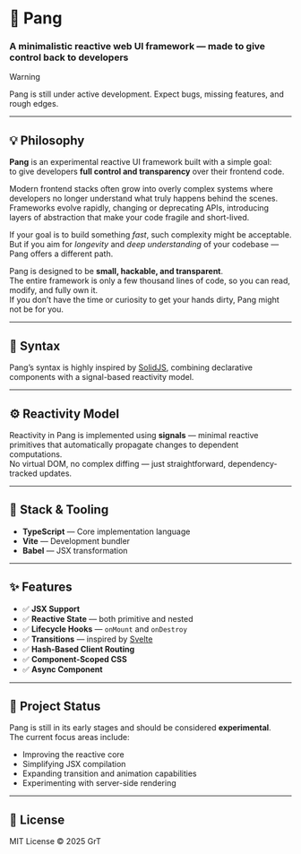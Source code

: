 # 🌿 Pang

### A minimalistic reactive web UI framework — made to give control back to developers

> [!WARNING]
> Pang is still under active development. Expect bugs, missing features, and rough edges.

---

## 💡 Philosophy

**Pang** is an experimental reactive UI framework built with a simple goal:  
to give developers **full control and transparency** over their frontend code.

Modern frontend stacks often grow into overly complex systems where developers no longer understand what truly happens behind the scenes. Frameworks evolve rapidly, changing or deprecating APIs, introducing layers of abstraction that make your code fragile and short-lived.  

If your goal is to build something *fast*, such complexity might be acceptable.  
But if you aim for *longevity* and *deep understanding* of your codebase — Pang offers a different path.

Pang is designed to be **small, hackable, and transparent**.  
The entire framework is only a few thousand lines of code, so you can read, modify, and fully own it.  
If you don’t have the time or curiosity to get your hands dirty, Pang might not be for you.

---

## 🧩 Syntax

Pang’s syntax is highly inspired by [SolidJS](https://www.solidjs.com/), combining declarative components with a signal-based reactivity model.

---

## ⚙️ Reactivity Model

Reactivity in Pang is implemented using **signals** — minimal reactive primitives that automatically propagate changes to dependent computations.  
No virtual DOM, no complex diffing — just straightforward, dependency-tracked updates.

---

## 🧱 Stack & Tooling

- **TypeScript** — Core implementation language  
- **Vite** — Development bundler  
- **Babel** — JSX transformation  

---

## ✨ Features

- ✅ **JSX Support**  
- ✅ **Reactive State** — both primitive and nested  
- ✅ **Lifecycle Hooks** — `onMount` and `onDestroy`  
- ✅ **Transitions** — inspired by [Svelte](https://svelte.dev/)  
- ✅ **Hash-Based Client Routing**  
- ✅ **Component-Scoped CSS**
- ✅ **Async Component**

---

## 🚧 Project Status

Pang is still in its early stages and should be considered **experimental**.  
The current focus areas include:

- Improving the reactive core  
- Simplifying JSX compilation  
- Expanding transition and animation capabilities  
- Experimenting with server-side rendering

---

## 📜 License

MIT License © 2025 GrT
